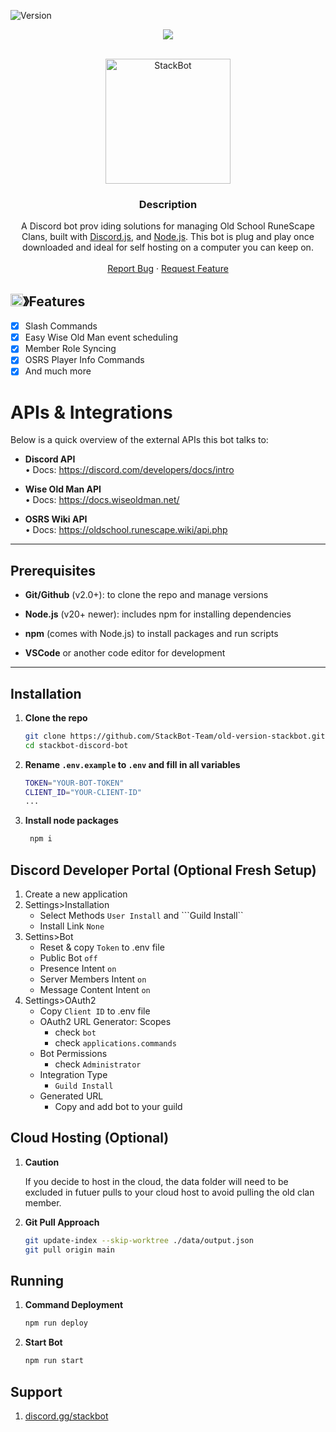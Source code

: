 ![Version](https://img.shields.io/badge/version-v3.0.0-blue)

<center><img src="https://capsule-render.vercel.app/api?type=waving&color=gradient&height=200&section=header&text=StackBot&fontSize=80&fontAlignY=35&animation=twinkling&fontColor=gradient" /></center>

<!-- PROJECT LOGO -->
<br />
<p align="center">
  <a href="http://discord.gg/stackbot">
    <img src="https://i.imgur.com/ngVdVdA.png" alt="StackBot" width="200" height="200">
  </a>

  <h3 align="center">Description</h3>

  <p align="center">
    A Discord bot prov iding solutions for managing Old School RuneScape Clans, built with <a href="https://discord.js.org">Discord.js</a>, and <a href="https://nodejs.org/en">Node.js</a>. This bot is plug and play once downloaded and ideal for self hosting on a computer you can keep on. 
    <br />
    <br />
    <a href="https://github.com/StackBot-Team/old-version-stackbot/issues">Report Bug</a>
    ·
    <a href="https://github.com/StackBot-Team/old-version-stackbot/issues">Request Feature</a>
  </p>
</p>

## <img src="https://cdn.discordapp.com/emojis/852881450667081728.gif" width="20px" height="20px">》Features
- [x] Slash Commands 
- [x] Easy Wise Old Man event scheduling
- [x] Member Role Syncing
- [x] OSRS Player Info Commands
- [x] And much more

# APIs & Integrations

Below is a quick overview of the external APIs this bot talks to:

- **Discord API**   
  • Docs: https://discord.com/developers/docs/intro

- **Wise Old Man API**      
  • Docs: https://docs.wiseoldman.net/

- **OSRS Wiki API**   
  • Docs: https://oldschool.runescape.wiki/api.php

--- 

## Prerequisites

- **Git/Github** (v2.0+): to clone the repo and manage versions

- **Node.js** (v20+ newer): includes npm for installing dependencies

- **npm** (comes with Node.js) to install packages and run scripts

- **VSCode** or another code editor for development 


---

## Installation

1. **Clone the repo**  
   ```bash
   git clone https://github.com/StackBot-Team/old-version-stackbot.git
   cd stackbot-discord-bot

2. **Rename `.env.example` to `.env` and fill in all variables**
   ```bash
   TOKEN="YOUR-BOT-TOKEN"
   CLIENT_ID="YOUR-CLIENT-ID"
   ...

3. **Install node packages**
   ```bash 
    npm i

## Discord Developer Portal (Optional Fresh Setup)
1. Create a new application
2. Settings>Installation 
   * Select Methods ```User Install``` and ```Guild Install``
   * Install Link ```None```
3. Settins>Bot 
   * Reset & copy ```Token``` to .env file
   * Public Bot ```off```
   * Presence Intent ```on```
   * Server Members Intent ```on```
   * Message Content Intent ```on```
4. Settings>OAuth2
   * Copy ```Client ID``` to .env file
   * OAuth2 URL Generator: Scopes 
      * check ```bot```
      * check ```applications.commands```
   * Bot Permissions
      * check ```Administrator```
   * Integration Type
      * ```Guild Install```
   * Generated URL
      * Copy and add bot to your guild

## Cloud Hosting (Optional)
1. **Caution**

   If you decide to host in the cloud, the data folder will need to be excluded in futuer pulls to your cloud host to avoid pulling the old clan member. 

2. **Git Pull Approach**
    ```bash
    git update-index --skip-worktree ./data/output.json
    git pull origin main
   

## Running

1. **Command Deployment**
    ```bash
    npm run deploy

2. **Start Bot**
    ```bash
    npm run start

## Support
1. [discord.gg/stackbot]()
